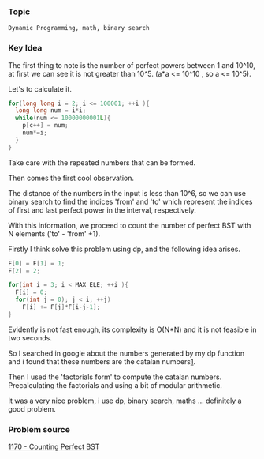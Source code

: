 ### Topic

    Dynamic Programming, math, binary search


### Key Idea

  The first thing to note is the number of perfect powers between 1 and 10^10, at first we can see it is not greater than 10^5. (a\*a <= 10^10 , so a <= 10^5).

  Let's to calculate it.

  ```cpp
  for(long long i = 2; i <= 100001; ++i ){
    long long num = i*i;
    while(num <= 10000000001L){
      p[c++] = num;
      num*=i;
    }
  }
  ```
  Take care with the repeated numbers that can be formed.

  Then comes the first cool observation.

  The distance of the numbers in the input is less than 10^6, so we can use binary search to find the indices 'from' and 'to' which
  represent the indices of first and last perfect power in the interval, respectively.

  With this information, we proceed to count the number of perfect BST with N elements ('to' - 'from' +1).

  Firstly I think solve this problem using dp, and the following idea arises.

  ```cpp
  F[0] = F[1] = 1;
  F[2] = 2;

  for(int i = 3; i < MAX_ELE; ++i ){
    F[i] = 0;
    for(int j = 0); j < i; ++j)
      F[i] += F[j]*F[i-j-1];
  }
  ```

  Evidently is not fast enough, its complexity is O(N\*N) and it is not feasible in two seconds.

  So I searched in google about the numbers generated by my dp function and i found that these numbers are the catalan numbers[1](http://en.wikipedia.org/wiki/Catalan_number).

  Then I used the 'factorials form' to compute the catalan numbers. Precalculating the factorials and using a bit of modular arithmetic.

  It was a very nice problem, i use dp, binary search, maths ... definitely a good problem.


### Problem source

  [1170 - Counting Perfect BST](http://lightoj.com/volume_showproblem.php?problem=1170)
